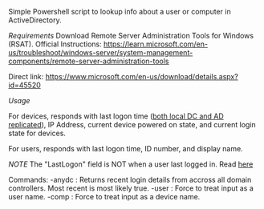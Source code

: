 Simple Powershell script to lookup info about a user or computer in ActiveDirectory.

*Requirements*
Download Remote Server Administration Tools for Windows (RSAT).
Official Instructions: 
https://learn.microsoft.com/en-us/troubleshoot/windows-server/system-management-components/remote-server-administration-tools

Direct link:
https://www.microsoft.com/en-us/download/details.aspx?id=45520


*Usage*

For devices, responds with last logon time ([both local DC and AD replicated](https://serverfault.com/questions/734615/lastlogon-vs-lastlogontimestamp-in-active-directory)), IP Address, current device powered on state, and current login state for devices.

For users, responds with last logon time, ID number, and display name.

*NOTE* 
The "LastLogon" field is NOT when a user last logged in. Read [here](https://techcommunity.microsoft.com/t5/ask-the-directory-services-team/8220-the-lastlogontimestamp-attribute-8221-8211-8220-what-it-was/ba-p/396204)

Commands:
-anydc : Returns recent login details from accross all domain controllers. Most recent is most likely true.
-user : Force to treat input as a user name.
-comp : Force to treat input as a device name.


